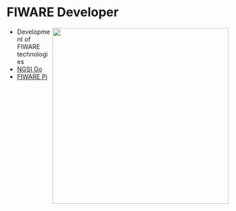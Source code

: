 # FIWARE Developer

[<img align="right" width="400" src="https://github-readme-stats.vercel.app/api?username=fisuda&show_icons=true"/>](https://github.com/fisuda/)

-  Development of FIWARE technologies
-  [NGSI Go](https://github.com/lets-fiware/ngsi-go)
-  [FIWARE Pi](https://github.com/lets-fiware/fiware-pi)
